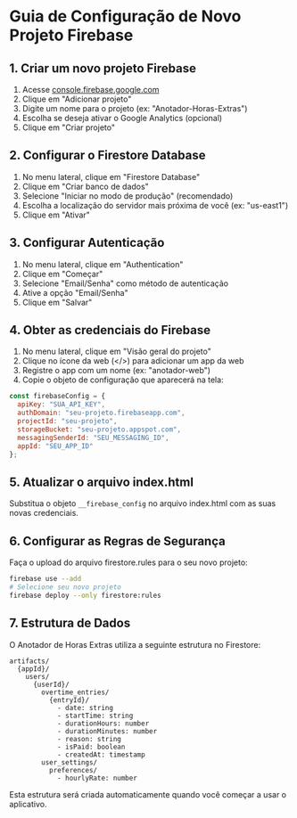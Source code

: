 # Guia de Configuração de Novo Projeto Firebase

## 1. Criar um novo projeto Firebase

1. Acesse [console.firebase.google.com](https://console.firebase.google.com/)
2. Clique em "Adicionar projeto"
3. Digite um nome para o projeto (ex: "Anotador-Horas-Extras")
4. Escolha se deseja ativar o Google Analytics (opcional)
5. Clique em "Criar projeto"

## 2. Configurar o Firestore Database

1. No menu lateral, clique em "Firestore Database"
2. Clique em "Criar banco de dados"
3. Selecione "Iniciar no modo de produção" (recomendado)
4. Escolha a localização do servidor mais próxima de você (ex: "us-east1")
5. Clique em "Ativar"

## 3. Configurar Autenticação

1. No menu lateral, clique em "Authentication"
2. Clique em "Começar"
3. Selecione "Email/Senha" como método de autenticação
4. Ative a opção "Email/Senha"
5. Clique em "Salvar"

## 4. Obter as credenciais do Firebase

1. No menu lateral, clique em "Visão geral do projeto"
2. Clique no ícone da web (</>) para adicionar um app da web
3. Registre o app com um nome (ex: "anotador-web")
4. Copie o objeto de configuração que aparecerá na tela:

```javascript
const firebaseConfig = {
  apiKey: "SUA_API_KEY",
  authDomain: "seu-projeto.firebaseapp.com",
  projectId: "seu-projeto",
  storageBucket: "seu-projeto.appspot.com",
  messagingSenderId: "SEU_MESSAGING_ID",
  appId: "SEU_APP_ID"
};
```

## 5. Atualizar o arquivo index.html

Substitua o objeto `__firebase_config` no arquivo index.html com as suas novas credenciais.

## 6. Configurar as Regras de Segurança

Faça o upload do arquivo firestore.rules para o seu novo projeto:

```bash
firebase use --add
# Selecione seu novo projeto
firebase deploy --only firestore:rules
```

## 7. Estrutura de Dados

O Anotador de Horas Extras utiliza a seguinte estrutura no Firestore:

```
artifacts/
  {appId}/
    users/
      {userId}/
        overtime_entries/
          {entryId}/
            - date: string
            - startTime: string
            - durationHours: number
            - durationMinutes: number
            - reason: string
            - isPaid: boolean
            - createdAt: timestamp
        user_settings/
          preferences/
            - hourlyRate: number
```

Esta estrutura será criada automaticamente quando você começar a usar o aplicativo. 